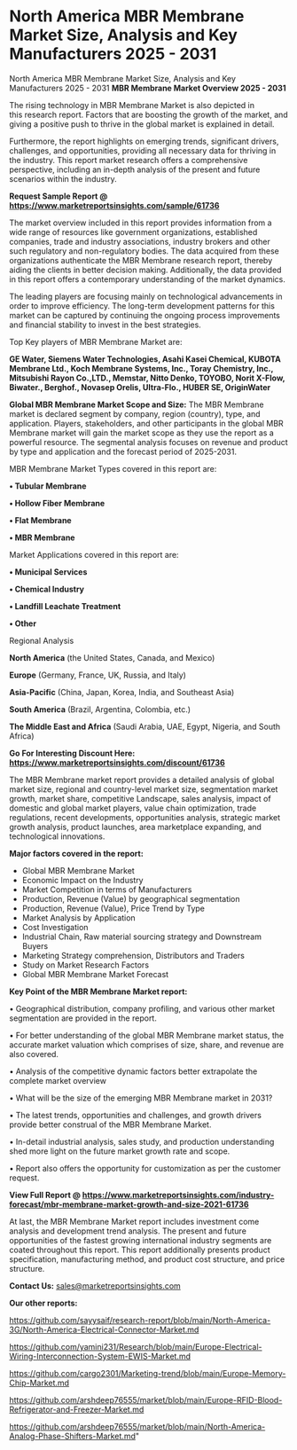 # North America MBR Membrane Market Size, Analysis and Key Manufacturers 2025 - 2031
North America MBR Membrane Market Size, Analysis and Key Manufacturers 2025 - 2031
<Strong> MBR Membrane Market Overview 2025 - 2031</strong>

The rising technology in MBR Membrane Market is also depicted in this research report. Factors that are boosting the growth of the market, and giving a positive push to thrive in the global market is explained in detail.

Furthermore, the report highlights on emerging trends, significant drivers, challenges, and opportunities, providing all necessary data for thriving in the industry. This report market research offers a comprehensive perspective, including an in-depth analysis of the present and future scenarios within the industry.

<strong>Request Sample Report @ <a href=https://www.marketreportsinsights.com/sample/61736>https://www.marketreportsinsights.com/sample/61736</a></strong>

The market overview included in this report provides information from a wide range of resources like government organizations, established companies, trade and industry associations, industry brokers and other such regulatory and non-regulatory bodies. The data acquired from these organizations authenticate the MBR Membrane research report, thereby aiding the clients in better decision making. Additionally, the data provided in this report offers a contemporary understanding of the market dynamics.

The leading players are focusing mainly on technological advancements in order to improve efficiency. The long-term development patterns for this market can be captured by continuing the ongoing process improvements and financial stability to invest in the best strategies.

Top Key players of MBR Membrane Market are:

<strong>GE Water, Siemens Water Technologies, Asahi Kasei Chemical, KUBOTA Membrane Ltd., Koch Membrane Systems, Inc., Toray Chemistry, Inc., Mitsubishi Rayon Co.,LTD., Memstar, Nitto Denko, TOYOBO, Norit X-Flow, Biwater., Berghof., Novasep Orelis, Ultra-Flo., HUBER SE, OriginWater</strong>

<strong><b>Global MBR Membrane Market Scope and Size:</b></strong>
The MBR Membrane market is declared segment by company, region (country), type, and application. Players, stakeholders, and other participants in the global MBR Membrane market will gain the market scope as they use the report as a powerful resource. The segmental analysis focuses on revenue and product by type and application and the forecast period of 2025-2031.

MBR Membrane Market Types covered in this report are:

<strong>• Tubular Membrane

• Hollow Fiber Membrane

• Flat Membrane

• MBR Membrane</strong>

Market Applications covered in this report are:

<strong>• Municipal Services

• Chemical Industry

• Landfill Leachate Treatment

• Other</strong> 

Regional Analysis

<strong>North America</strong> (the United States, Canada, and Mexico)

<strong>Europe</strong> (Germany, France, UK, Russia, and Italy)

<strong>Asia-Pacific</strong> (China, Japan, Korea, India, and Southeast Asia)

<strong>South America</strong> (Brazil, Argentina, Colombia, etc.)

<strong>The Middle East and Africa</strong> (Saudi Arabia, UAE, Egypt, Nigeria, and South Africa)

<strong>Go For Interesting Discount Here: <a href=https://www.marketreportsinsights.com/discount/61736>https://www.marketreportsinsights.com/discount/61736</a></strong>

The MBR Membrane market report provides a detailed analysis of global market size, regional and country-level market size, segmentation market growth, market share, competitive Landscape, sales analysis, impact of domestic and global market players, value chain optimization, trade regulations, recent developments, opportunities analysis, strategic market growth analysis, product launches, area marketplace expanding, and technological innovations.

<strong><b>Major factors covered in the report:</b></strong>
<ul>
  <li>Global MBR Membrane Market </li>
  <li>Economic Impact on the Industry</li>
  <li>Market Competition in terms of Manufacturers</li>
  <li>Production, Revenue (Value) by geographical segmentation</li>
  <li>Production, Revenue (Value), Price Trend by Type</li>
  <li>Market Analysis by Application</li>
  <li>Cost Investigation</li>
  <li>Industrial Chain, Raw material sourcing strategy and Downstream Buyers</li>
  <li>Marketing Strategy comprehension, Distributors and Traders</li>
  <li>Study on Market Research Factors</li>
  <li>Global MBR Membrane Market Forecast</li>
</ul>

<strong><b>Key Point of the MBR Membrane Market report:</b></strong>

• Geographical distribution, company profiling, and various other market segmentation are provided in the report.

• For better understanding of the global MBR Membrane market status, the accurate market valuation which comprises of size, share, and revenue are also covered.

• Analysis of the competitive dynamic factors better extrapolate the complete market overview

• What will be the size of the emerging MBR Membrane market in 2031?

• The latest trends, opportunities and challenges, and growth drivers provide better construal of the MBR Membrane Market.

• In-detail industrial analysis, sales study, and production understanding shed more light on the future market growth rate and scope.

• Report also offers the opportunity for customization as per the customer request.

<strong><b>View Full Report @ <a href=https://www.marketreportsinsights.com/industry-forecast/mbr-membrane-market-growth-and-size-2021-61736>https://www.marketreportsinsights.com/industry-forecast/mbr-membrane-market-growth-and-size-2021-61736</a></b></strong>


At last, the MBR Membrane Market report includes investment come analysis and development trend analysis. The present and future opportunities of the fastest growing international industry segments are coated throughout this report. This report additionally presents product specification, manufacturing method, and product cost structure, and price structure.

<strong>Contact Us:</strong>
sales@marketreportsinsights.com

<strong>Our other reports:</strong>

<a href=https://github.com/sayysaif/research-report/blob/main/North-America-3G/North-America-Electrical-Connector-Market.md>https://github.com/sayysaif/research-report/blob/main/North-America-3G/North-America-Electrical-Connector-Market.md</a>

<a href=https://github.com/yamini231/Research/blob/main/Europe-Electrical-Wiring-Interconnection-System-EWIS-Market.md>https://github.com/yamini231/Research/blob/main/Europe-Electrical-Wiring-Interconnection-System-EWIS-Market.md</a>

<a href=https://github.com/cargo2301/Marketing-trend/blob/main/Europe-Memory-Chip-Market.md>https://github.com/cargo2301/Marketing-trend/blob/main/Europe-Memory-Chip-Market.md</a>

<a href=https://github.com/arshdeep76555/market/blob/main/Europe-RFID-Blood-Refrigerator-and-Freezer-Market.md>https://github.com/arshdeep76555/market/blob/main/Europe-RFID-Blood-Refrigerator-and-Freezer-Market.md</a>

<a href=https://github.com/arshdeep76555/market/blob/main/North-America-Analog-Phase-Shifters-Market.md>https://github.com/arshdeep76555/market/blob/main/North-America-Analog-Phase-Shifters-Market.md</a>"

